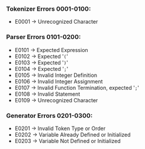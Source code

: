 ### Tokenizer Errors 0001-0100:
- E0001 &rarr; Unrecognized Character 

### Parser Errors 0101-0200:
- E0101 &rarr; Expected Expression
- E0102 &rarr; Expected '`(`'
- E0103 &rarr; Expected '`)`'
- E0104 &rarr; Expected '`;`'
- E0105 &rarr; Invalid Integer Definition 
- E0106 &rarr; Invalid Integer Assignment
- E0107 &rarr; Invalid Function Termination, expected '`;`'
- E0108 &rarr; Invalid Statement
- E0109 &rarr; Unrecognized Character

### Generator Errors 0201-0300:
- E0201 &rarr; Invalid Token Type or Order
- E0202 &rarr; Variable Already Defined or Initialized
- E0203 &rarr; Variable Not Defined or Initialized